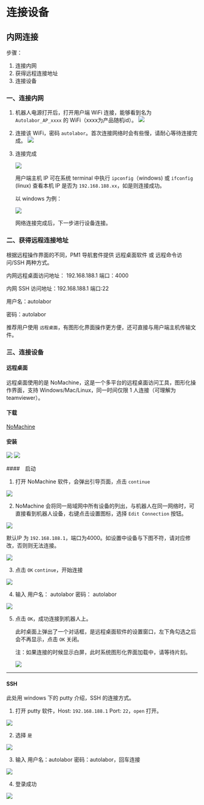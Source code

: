 # 连接设备

## 内网连接

步骤：

1. 连接内网
2. 获得远程连接地址
3. 连接设备

### 一、连接内网

1. 机器人电源打开后，打开用户端 WiFi 连接，能够看到名为 `Autolabor_AP_xxxx` 的 WiFi（xxxx为产品随机id）。
    ![](imgs/network-7.png)
2. 连接该 WiFi，密码 `autolabor`。首次连接网络时会有些慢，请耐心等待连接完成。
    ![](imgs/network-13.png)
3. 连接完成

    ![](imgs/network-14.png)

    用户端主机 IP 可在系统 terminal 中执行 `ipconfig`（windows) 或 `ifconfig` (linux) 查看本机 IP 是否为 `192.168.188.xx`，如是则连接成功。

    以 windows  为例：

    ![](imgs/network-15.png)    

    网络连接完成后，下一步进行设备连接。


### 二、获得远程连接地址

根据远程操作界面的不同，PM1 导航套件提供 远程桌面软件 或 远程命令访问/SSH 两种方式。

内网远程桌面访问地址： 192.168.188.1 端口：4000

内网 SSH 访问地址：192.168.188.1  端口:22

用户名：autolabor

密码：autolabor

推荐用户使用 `远程桌面`，有图形化界面操作更方便，还可直接与用户端主机传输文件。

### 三、连接设备

#### 远程桌面

远程桌面使用的是 NoMachine，这是一个多平台的远程桌面访问工具，图形化操作界面，支持 Windows/Mac/Linux，同一时间仅限 1 人连接（可理解为teamviewer）。

#### 下载

[NoMachine](https://www.nomachine.com/download)

#### 安装

![](imgs/network-16.png)
![](imgs/network-17.png)

####　启动

1. 打开 NoMachine 软件，会弹出引导页面，点击 `continue`

![](imgs/network-18.png)

2. NoMachine 会将同一局域网中所有设备的列出，与机器人在同一网络时，可直接看到机器人设备，右键点击设置图标，选择 `Edit Connection` 按钮。

![](imgs/network-19.png)

默认IP 为 `192.168.188.1`，端口为4000。如设置中设备与下图不符，请对应修改，否则则无法连接。

![](imgs/network-20.png)

3. 点击 `OK` `continue`，开始连接

![](imgs/network-21.png)

4. 输入  用户名： autolabor 密码： autolabor

![](imgs/network-22.png)

5. 点击 `OK`，成功连接到机器人上。
    
    此时桌面上弹出了一个对话框，是远程桌面软件的设置窗口，左下角勾选之后会不再显示，点击 `OK` 关闭。

    注：如果连接的时候显示白屏，此时系统图形化界面加载中，请等待片刻。

    ![](imgs/network-24.png)

***


#### SSH

此处用 windows 下的 putty 介绍，SSH 的连接方式。

1. 打开 putty 软件，Host: `192.168.188.1` Port: `22`，`open` 打开。

![](imgs/network-44.png)

2. 选择 `是`

![](imgs/network-45.png)

3. 输入 用户名：autolabor 密码：autolabor，回车连接

![](imgs/network-46.png)

4. 登录成功

![](imgs/network-47.png)









